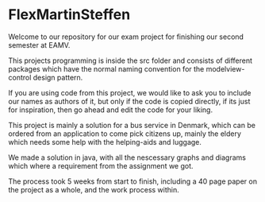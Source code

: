 # FlexMartinSteffen
Welcome to our repository for our exam project for finishing our second semester at EAMV.

This projects programming is inside the src folder and consists of different packages which have the normal naming convention for the 
modelview-control design pattern.

If you are using code from this project, we would like to ask you to include our names as authors of it, but only if the code is copied 
directly, if its just for inspiration, then go ahead and edit the code for your liking.

This project is mainly a solution for a bus service in Denmark, which can be ordered from an application to come pick citizens up,
mainly the eldery which needs some help with the helping-aids and luggage.

We made a solution in java, with all the nescessary graphs and diagrams which where a requirement from the assignment we got.

The process took 5 weeks from start to finish, including a 40 page paper on the project as a whole, and the work process within.
